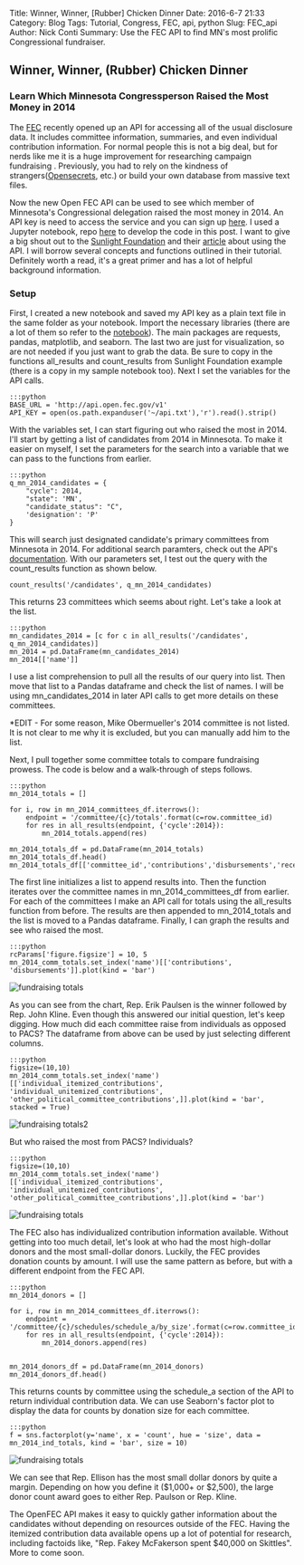 Title: Winner, Winner, [Rubber] Chicken Dinner
Date: 2016-6-7 21:33
Category: Blog
Tags: Tutorial, Congress, FEC, api, python
Slug: FEC_api
Author: Nick Conti
Summary: Use the FEC API to find MN's most prolific Congressional fundraiser.

## Winner, Winner, (Rubber) Chicken Dinner
### Learn Which Minnesota Congressperson Raised the Most Money in 2014


The [FEC](www.fec.gov) recently opened up an API for accessing all of the usual disclosure data.  It includes committee information, summaries, and even individual contribution information.  For normal people this is not a big deal, but for nerds like me it is a huge improvement for researching campaign fundraising .  Previously, you had to rely on the kindness of strangers([Opensecrets](https://www.opensecrets.org/), etc.) or build your own database from massive text files.  

Now the new Open FEC API can be used to see which member of Minnesota's Congressional delegation raised the most money in 2014.  An API key is need to access the service and you can sign up [here](http://api.data.gov/signup).  I used a Jupyter notebook, repo [here](https://github.com/NickyThreeNames/openFEC) to develop the code in this post.  I want to give a big shout out to the [Sunlight Foundation](https://sunlightfoundation.com/) and their [article](https://sunlightfoundation.com/blog/2015/07/08/openfec-makes-campaign-finance-data-more-accessible-with-new-api-heres-how-to-get-started/) about using the API.  I will borrow several concepts and functions outlined in their tutorial.  Definitely worth a read, it's a great primer and has a lot of helpful background information.

### Setup
First, I created a new notebook and saved my API key as a plain text file in the same folder as your notebook.  Import the necessary libraries (there are a lot of them so refer to the [notebook]()).  The main packages are requests, pandas, matplotlib, and seaborn.  The last two are just for visualization, so are not needed if you just want to grab the data.  Be sure to copy in the functions all_results and count_results from Sunlight Foundation example (there is a copy in my sample notebook too).  Next I set the variables for the API calls.

    :::python
    BASE_URL = 'http://api.open.fec.gov/v1'
    API_KEY = open(os.path.expanduser('~/api.txt'),'r').read().strip()

With the variables set, I can start figuring out who raised the most in 2014.  I'll start by getting a list of candidates from 2014 in Minnesota.  To make it easier on myself, I set the parameters for the search into a variable that we can pass to the functions from earlier.

    :::python
    q_mn_2014_candidates = {
        "cycle": 2014,
        "state": 'MN',
        "candidate_status": "C",
        'designation': 'P'
    }

This will search just designated candidate's primary committees from Minnesota in 2014.  For additional search paramters, check out the API's [documentation]().  With our parameters set, I test out the query with the count_results function as shown below.


    count_results('/candidates', q_mn_2014_candidates)
    
This returns 23 committees which seems about right.  Let's take a look at the list.

    :::python
    mn_candidates_2014 = [c for c in all_results('/candidates', q_mn_2014_candidates)]
    mn_2014 = pd.DataFrame(mn_candidates_2014)
    mn_2014[['name']]

I use a list comprehension to pull all the results of our query into list.  Then move that list to a Pandas dataframe and check the list of names.  I will be using mn_candidates_2014 in later API calls to get more details on these committees.

*EDIT - For some reason, Mike Obermueller's 2014 committee is not listed.  It is not clear to me why it is excluded, but you can manually add him to the list.

Next, I pull together some committee totals to compare fundraising prowess.  The code is below and a walk-through of steps follows.

    :::python
    mn_2014_totals = []

    for i, row in mn_2014_committees_df.iterrows():
        endpoint = '/committee/{c}/totals'.format(c=row.committee_id)
        for res in all_results(endpoint, {'cycle':2014}):
            mn_2014_totals.append(res)

    mn_2014_totals_df = pd.DataFrame(mn_2014_totals)
    mn_2014_totals_df.head()
    mn_2014_totals_df[['committee_id','contributions','disbursements','receipts',]].head()

The first line initializes a list to append results into.  Then the function iterates over the committee names in mn_2014_committees_df from earlier.  For each of the committees I make an API call for totals using the all_results function from before.  The results are then appended to mn_2014_totals and the list is moved to a Pandas dataframe.  Finally, I can graph the results and see who raised the most.

    :::python
    rcParams['figure.figsize'] = 10, 5
    mn_2014_comm_totals.set_index('name')[['contributions', 'disbursements']].plot(kind = 'bar')

![fundraising totals]({filename}/images/fec1.png)

As you can see from the chart, Rep. Erik Paulsen is the winner followed by Rep. John Kline.  Even though this answered our initial question, let's keep digging.  How much did each committee raise from individuals as opposed to PACS?  The dataframe from above can be used by just selecting different columns.

    :::python
    figsize=(10,10)
    mn_2014_comm_totals.set_index('name')[['individual_itemized_contributions', 'individual_unitemized_contributions',       'other_political_committee_contributions',]].plot(kind = 'bar', stacked = True)
           
![fundraising totals2]({filename}/images/fec2.png)

But who raised the most from PACS? Individuals?
    
    :::python
    figsize=(10,10)
    mn_2014_comm_totals.set_index('name')[['individual_itemized_contributions', 'individual_unitemized_contributions', 'other_political_committee_contributions',]].plot(kind = 'bar')

![fundraising totals]({filename}/images/fec3.png)

The FEC also has individualized contribution information available.  Without getting into too much detail, let's look at who had the most high-dollar donors and the most small-dollar donors.  Luckily, the FEC provides donation counts by amount.  I will use the same pattern as before, but with a different endpoint from the FEC API.

    :::python
    mn_2014_donors = []

    for i, row in mn_2014_committees_df.iterrows():
        endpoint = '/committee/{c}/schedules/schedule_a/by_size'.format(c=row.committee_id)
        for res in all_results(endpoint, {'cycle':2014}):
            mn_2014_donors.append(res)


    mn_2014_donors_df = pd.DataFrame(mn_2014_donors)
    mn_2014_donors_df.head()
    
This returns counts by committee using the schedule_a section of the API to return individual contribution data.  We can use Seaborn's factor plot to display the data for counts by donation size for each committee.

    :::python
    f = sns.factorplot(y='name', x = 'count', hue = 'size', data = mn_2014_ind_totals, kind = 'bar', size = 10)

![fundraising totals]({filename}/images/fec4.png)

We can see that Rep. Ellison has the most small dollar donors by quite a margin.  Depending on how you define it ($1,000+ or $2,500), the large donor count award goes to either Rep. Paulson or Rep. Kline.

The OpenFEC API makes it easy to quickly gather information about the candidates without depending on resources outside of the FEC.  Having the itemized contribution data available opens up a lot of potential for research, including factoids like, "Rep. Fakey McFakerson spent $40,000 on Skittles".  More to come soon.


